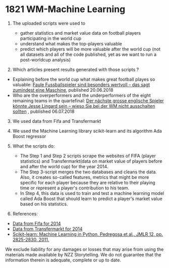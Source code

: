 # 1821 WM-Machine Learning

1. The uploaded scripts were used to 
	* gather statistics and market value data on football players participating in the world cup
	* understand what makes the top-players valuable
	* predict which players will be more valuable after the world cup (not all datasets and all of the code published, yet as we want to run a post-worldcup analysis)

2. Which articles present results generated with those scripts ?
  * Explaining before the world cup what makes great football playes so valuable: [Faule Fussballspieler sind besonders wertvoll – das sagt zumindest eine Maschine](https://www.nzz.ch/sport/fussball-wm-2018/faule-fussballspieler-sind-besonders-wertvoll-das-sagt-zumindest-eine-maschine-ld.1388000), published 20.06.2018
  * Who are the overperformers and the underperformers of the eight remaining teams in the quartefinal: [Der nächste grosse englische Spieler könnte Jesse Lingard sein – wieso Sie bei der WM nicht ausschalten sollten](https://www.nzz.ch/sport/fussball-wm-2018/englischer-spaetzuender-und-die-leiden-des-jesus-von-sao-paulo-wieso-sie-bei-der-wm-nicht-ausschalten-sollten-ld.1401093) , published 06.07.2018


  
3. We used data from Fifa and Transfermarkt

4. We used the Machine Learning library scikit-learn and its algorithm Ada Boost regressor

5. What the scripts do:
	* The Step 1 and Step 2 scripts scrape the websites of FIFA (player statistics) and Transfermarkt(data on market value of players before and after the world cup) for the year 2014. 
	* The Step 3-script merges the two databases and cleans the data. Also, it creates so-called features, metrics that might be more specific for each player because they are relative to their playing time or represent a player's contribution to his team. 
	* In Step 4, this data is used to train and test a machine learning model called Ada Boost that should learn to predict a player's market value based on his statistics.

  
6. References:
  * [Data from Fifa for 2014](https://www.fifa.com/worldcup/archive/brazil2014/statistics/players/goal-scored.html) 
  * [Data from Transfermarkt for 2014](https://www.transfermarkt.de/spieler-statistik/marktwertnachwm/marktwertetop?land_id=0&spielerposition_id=0&altersklasse=&plus=1)
  * [Scikit-learn: Machine Learning in Python, Pedregosa et al., JMLR 12, pp. 2825-2830, 2011. ](http://scikit-learn.org/stable/)

We exclude liability for any damages or losses that may arise from using the materials made available by NZZ Storytelling. We do not guarantee that the information therein is adequate, complete or up to date.

